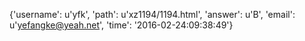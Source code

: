 {'username': u'yfk', 'path': u'xz1194/1194.html', 'answer': u'B', 'email': u'yefangke@yeah.net', 'time': '2016-02-24:09:38:49'}